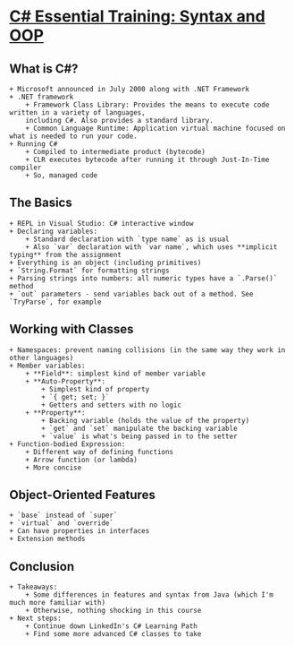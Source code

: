 # [C# Essential Training: Syntax and OOP](https://www.lynda.com/C-tutorials/Extending-class-create-new-class/642480/689749-4.html)

## What is C#?

    + Microsoft announced in July 2000 along with .NET Framework
    + .NET framework
        + Framework Class Library: Provides the means to execute code written in a variety of languages,
        including C#. Also provides a standard library.
        + Common Language Runtime: Application virtual machine focused on what is needed to run your code.
    + Running C#
        + Compiled to intermediate product (bytecode)
        + CLR executes bytecode after running it through Just-In-Time compiler
        + So, managed code

## The Basics

    + REPL in Visual Studio: C# interactive window
    + Declaring variables:
        + Standard declaration with `type name` as is usual 
        + Also `var` declaration with `var name`, which uses **implicit typing** from the assignment
    + Everything is an object (including primitives)
    + `String.Format` for formatting strings
    + Parsing strings into numbers: all numeric types have a `.Parse()` method
    + `out` parameters - send variables back out of a method. See `TryParse`, for example

## Working with Classes

    + Namespaces: prevent naming collisions (in the same way they work in other languages)
    + Member variables:
        + **Field**: simplest kind of member variable
        + **Auto-Property**:
            + Simplest kind of property
            + `{ get; set; }`
            + Getters and setters with no logic
        + **Property**:
            + Backing variable (holds the value of the property)
            + `get` and `set` manipulate the backing variable
            + `value` is what's being passed in to the setter
    + Function-bodied Expression:
        + Different way of defining functions
        + Arrow function (or lambda)
        + More concise

## Object-Oriented Features

    + `base` instead of `super`
    + `virtual` and `override`
    + Can have properties in interfaces
    + Extension methods
 
## Conclusion

    + Takeaways:
        + Some differences in features and syntax from Java (which I'm much more familiar with)
        + Otherwise, nothing shocking in this course
    + Next steps:
        + Continue down LinkedIn's C# Learning Path
        + Find some more advanced C# classes to take
